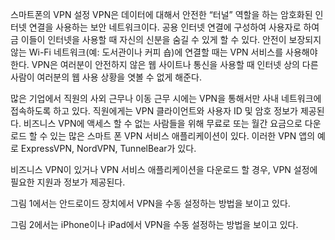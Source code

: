 스마트폰의 VPN 설정
VPN은 데이터에 대해서 안전한 “터널” 역할을 하는 암호화된 인터넷 연결을 사용하는 보안 네트워크이다. 공용 인터넷 연결에 구성하여 사용자로 하여금 이들이 인터넷을 사용할 때 자신의 신분을 숨길 수 있게 할 수 있다. 안전이 보장되지 않는 Wi-Fi 네트워크(예: 도서관이나 커피 숍)에 연결할 때는 VPN 서비스를 사용해야 한다. VPN은 여러분이 안전하지 않은 웹 사이트나 통신을 사용할 때 인터넷 상의 다른 사람이 여러분의 웹 사용 상황을 엿볼 수 없게 해준다.

많은 기업에서 직원의 사외 근무나 이동 근무 시에는 VPN을 통해서만 사내 네트워크에 접속하도록 하고 있다. 직원에게는 VPN 클라이언트와 사용자 ID 및 암호 정보가 제공된다. 비즈니스 VPN에 액세스 할 수 없는 사람들을 위해 무료로 또는 월간 요금으로 다운로드 할 수 있는 많은 스마트 폰 VPN 서비스 애플리케이션이 있다. 이러한 VPN 앱의 예로 ExpressVPN, NordVPN, TunnelBear가 있다.

비즈니스 VPN이 있거나 VPN 서비스 애플리케이션을 다운로드 할 경우, VPN 설정에 필요한 지원과 정보가 제공된다.

그림 1에서는 안드로이드 장치에서 VPN을 수동 설정하는 방법을 보이고 있다.

그림 2에서는 iPhone이나 iPad에서 VPN을 수동 설정하는 방법을 보이고 있다.